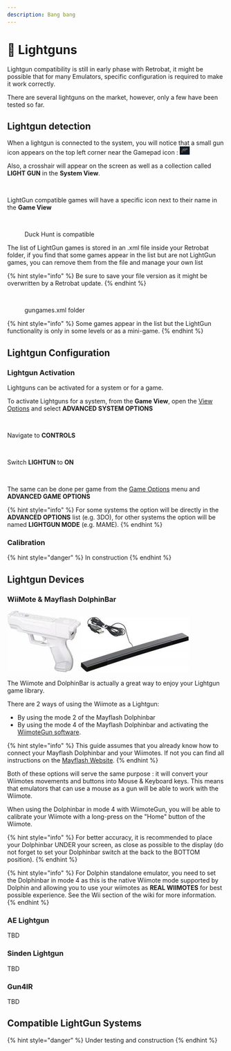 ```yaml
---
description: Bang bang
---
```


# 🔫 Lightguns

Lightgun compatibility is still in early phase with Retrobat, it might be possible that for many Emulators, specific configuration is required to make it work correctly.

There are several lightguns on the market, however, only a few have been tested so far.

## Lightgun detection

When a lightgun is connected to the system, you will notice that a small gun icon appears on the top left corner near the Gamepad icon : ![](<../../../.gitbook/assets/image (3).png>)

Also, a crosshair will appear on the screen as well as a collection called **LIGHT GUN** in the **System View**.

<figure><img src="https://i.imgur.com/YDBWOrd.png" alt=""><figcaption></figcaption></figure>

LightGun compatible games will have a specific icon next to their name in the **Game View**

<figure><img src="https://i.imgur.com/rbFVyjA.png" alt=""><figcaption><p>Duck Hunt is compatible</p></figcaption></figure>

The list of LightGun games is stored in an .xml file inside your Retrobat folder, if you find that some games appear in the list but are not LightGun games, you can remove them from the file and manage your own list

{% hint style="info" %}
Be sure to save your file version as it might be overwritten by a Retrobat update.
{% endhint %}

<figure><img src="https://i.imgur.com/WrtdDbz.png" alt=""><figcaption><p>gungames.xml folder</p></figcaption></figure>

{% hint style="info" %}
Some games appear in the list but the LightGun functionality is only in some levels or as a mini-game.
{% endhint %}

## Lightgun Configuration

### Lightgun Activation

Lightguns can be activated for a system or for a game.

To activate Lightguns for a system, from the **Game View**, open the [View Options](../../../navigation/view-options.md) and select **ADVANCED SYSTEM OPTIONS**

<figure><img src="https://i.imgur.com/rfmZxeu.png" alt=""><figcaption></figcaption></figure>

Navigate to **CONTROLS**

<figure><img src="https://i.imgur.com/lbqvjVS.png" alt=""><figcaption></figcaption></figure>

Switch **LIGHTUN** to **ON**

<figure><img src="https://i.imgur.com/rpt8cBZ.png" alt=""><figcaption></figcaption></figure>

The same can be done per game from the [Game Options](../../../navigation/game-options.md) menu and **ADVANCED GAME OPTIONS**

{% hint style="info" %}
For some systems the option will be directly in the **ADVANCED OPTIONS** list (e.g. 3DO), for other systems the option will be named **LIGHTGUN MODE** (e.g. MAME).
{% endhint %}

### Calibration

{% hint style="danger" %}
In construction
{% endhint %}

## Lightgun Devices

### WiiMote & Mayflash DolphinBar

![](<../../../.gitbook/assets/image (1) (1).png>)![](<../../../.gitbook/assets/image (1) (2).png>)

The Wiimote and DolphinBar is actually a great way to enjoy your Lightgun game library.

There are 2 ways of using the Wiimote as a Lightgun:

* By using the mode 2 of the Mayflash Dolphinbar
* By using the mode 4 of the Mayflash Dolphinbar and activating the [WiimoteGun software](wiimotegun.md).

{% hint style="info" %}
This guide assumes that you already know how to connect your Mayflash Dolphinbar and your Wiimotes. If not you can find all instructions on the [Mayflash Website](https://www.mayflash.com/product/6.html).
{% endhint %}

Both of these options will serve the same purpose : it will convert your Wiimotes movements and buttons into Mouse & Keyboard keys. This means that emulators that can use a mouse as a gun will be able to work with the Wiimote.

When using the Dolphinbar in mode 4 with WiimoteGun, you will be able to calibrate your Wiimote with a long-press on the "Home" button of the Wiimote.

{% hint style="info" %}
For better accuracy, it is recommended to place your Dolphinbar UNDER your screen, as close as possible to the display (do not forget to set your Dolphinbar switch at the back to the BOTTOM position).
{% endhint %}

{% hint style="info" %}
For Dolphin standalone emulator, you need to set the Dolphinbar in mode 4 as this is the native Wiimote mode supported by Dolphin and allowing you to use your wiimotes as **REAL WIIMOTES** for best possible experience. See the Wii section of the wiki for more information.
{% endhint %}

### AE Lightgun

TBD

### Sinden Lightgun

TBD

### Gun4IR

TBD

## Compatible LightGun Systems

{% hint style="danger" %}
Under testing and construction
{% endhint %}
